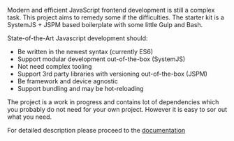 Modern and efficient JavaScript frontend development is still a complex task.
This project aims to remedy some if the difficulties. The starter kit is a SystemJS +
JSPM based boilerplate with some little Gulp and Bash.

State-of-the-Art Javascript development should:

 * Be written in the newest syntax (currently ES6)
 * Support modular development out-of-the-box (SystemJS)
 * Not need complex tooling
 * Support 3rd party libraries with versioning out-of-the-box (JSPM)
 * Be framework and device agnostic
 * Support bundling and may be hot-reloading

The project is a work in progress and contains lot of dependencies which you
probably do not need for your own project. However it is easy to sor out what
you need.

For detailed description please proceed to the [documentation](docs/README.md)
